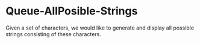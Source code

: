 # Queue-AllPosible-Strings
Given a set of characters, we would like to generate and  display all possible strings consisting of these characters.
